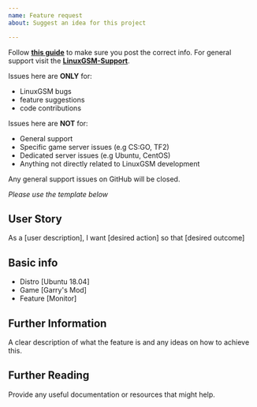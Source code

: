 ```yaml
---
name: Feature request
about: Suggest an idea for this project

---
```

Follow **[this guide](https://linuxgsm.com/support/#guide)** to make sure you post the correct info.
For general support visit the **[LinuxGSM-Support](https://github.com/GameServerManagers/LinuxGSM-Support)**.

Issues here are **ONLY** for:
* LinuxGSM bugs
* feature suggestions
* code contributions

Issues here are **NOT** for:

* General support
* Specific game server issues (e.g CS:GO, TF2)
* Dedicated server issues (e.g Ubuntu, CentOS)
* Anything not directly related to LinuxGSM development

Any general support issues on GitHub will be closed.

*Please use the template below*

## User Story

As a \[user description], I want \[desired action] so that \[desired outcome]

## Basic info 

* Distro \[Ubuntu 18.04]
* Game \[Garry's Mod]
* Feature \[Monitor]

## Further Information

A clear description of what the feature is and any ideas on how to achieve this.

## Further Reading

Provide any useful documentation or resources that might help.
